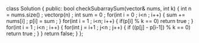 class Solution {
public:
bool checkSubarraySum(vector<int>& nums, int k) {
int n = nums.size() ;
vector<int>p(n) ;
int sum = 0 ;
for(int i = 0 ; i<n ; i++)
{
sum += nums[i] ;
p[i] = sum ;
}
for(int i = 1 ; i<n; i++)
{
if(p[i] % k == 0)
return true ;
}
for(int i = 1 ; i<n ; i++)
{
for(int j = i+1 ; j<n ; j++)
{
if ((p[j] - p[i-1]) % k == 0)
return true ;
}
}
return false;
}
};